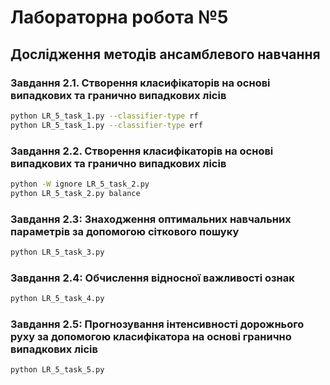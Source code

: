 # Лабораторна робота №5

## Дослідження методів ансамблевого навчання

### Завдання 2.1. Створення класифікаторів на основі випадкових та гранично випадкових лісів

```sh
python LR_5_task_1.py --classifier-type rf
python LR_5_task_1.py --classifier-type erf
```

### Завдання 2.2. Створення класифікаторів на основі випадкових та гранично випадкових лісів

```sh
python -W ignore LR_5_task_2.py
python LR_5_task_2.py balance
```

### Завдання 2.3: Знаходження оптимальних навчальних параметрів за допомогою сіткового пошуку

```sh
python LR_5_task_3.py
```

### Завдання 2.4: Обчислення відносної важливості ознак

```sh
python LR_5_task_4.py
```

### Завдання 2.5: Прогнозування інтенсивності дорожнього руху за допомогою класифікатора на основі гранично випадкових лісів

```sh
python LR_5_task_5.py
```
